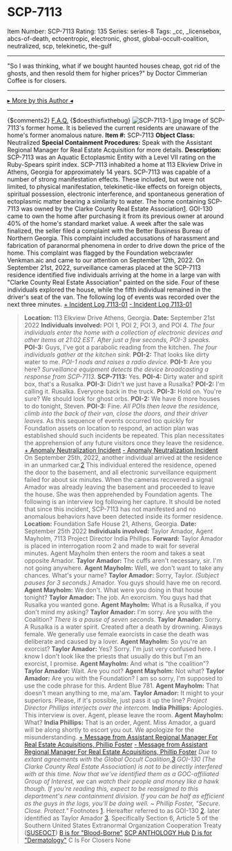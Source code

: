 # SCP-7113
Item Number: SCP-7113
Rating: 135
Series: series-8
Tags: _cc, _licensebox, abcs-of-death, ectoentropic, electronic, ghost, global-occult-coalition, neutralized, scp, telekinetic, the-gulf

---

"So I was thinking, what if we bought haunted houses cheap, got rid of the ghosts, and then resold them for higher prices?"
by Doctor Cimmerian
Coffee is for closers.
* * *
[▸ More by this Author ◂](http://www.scp-wiki.net/dr-cimmerian-s-personnel-file)
* * *
{$comments2}
[F.A.Q.](https://scp-wiki.wikidot.com/component:info-ayers)
{$doesthisfixthebug}
![SCP-7113-1.jpg](https://scp-wiki.wikidot.com/local--files/scp-7113/SCP-7113-1.jpg)
Image of SCP-7113's former home. It is believed the current residents are unaware of the home's former anomalous nature.
**Item #:** SCP-7113
**Object Class:** Neutralized
**Special Containment Procedures:** Speak with the Assistant Regional Manager for Real Estate Acquisition for more details.
**Description:** SCP-7113 was an Aquatic Ectoplasmic Entity with a Level VII rating on the Ruby-Spears spirit index. SCP-7113 inhabited a home at 113 Elkview Drive in Athens, Georgia for approximately 14 years.
SCP-7113 was capable of a number of strong manifestation effects. These included, but were not limited, to physical manifestation, telekinetic-like effects on foreign objects, spiritual possession, electronic interference, and spontaneous generation of ectoplasmic matter bearing a similarity to water.
The home containing SCP-7113 was owned by the Clarke County Real Estate Association[1](javascript:;). GOI-130 came to own the home after purchasing it from its previous owner at around 40% of the home's standard market value.
A week after the sale was finalized, the seller filed a complaint with the Better Business Bureau of Northern Georgia. This complaint included accusations of harassment and fabrication of paranormal phenomena in order to drive down the price of the home. This complaint was flagged by the Foundation webcrawler Venkman.aic and came to our attention on September 12th, 2022.
On September 21st, 2022, surveillance cameras placed at the SCP-7113 residence identified five individuals arriving at the home in a large van with "Clarke County Real Estate Association" painted on the side. Four of these individuals explored the house, while the fifth individual remained in the driver's seat of the van. The following log of events was recorded over the next three minutes.
[\+ Incident Log 7113-01](javascript:;)
[\- Incident Log 7113-01](javascript:;)
> **Location:** 113 Elkview Drive Athens, Georgia.
> **Date:** September 21st 2022
> **Individuals involved:** POI 1, POI 2, POI 3, and POI 4.
> _The four individuals enter the home with a collection of electronic devices and other items at 21:02 EST. After just a few seconds, POI-3 speaks._
> **POI-3:** Guys, I've got a parabolic reading from the kitchen.
> _The four individuals gather at the kitchen sink._
> **POI-2:** That looks like dirty water to me.
> _POI-1 nods and raises a radio device._
> **POI-1:** Are you here?
> _Surveillance equipment detects the device broadcasting a response from SCP-7113._
> **SCP-7113:** Yes.
> **POI-4:** Dirty water and spirit box, that's a Rusalka.
> **POI-3:** Didn't we just have a Rusalka?
> **POI-2:** I'm calling it. Rusalka. Everyone back in the truck.
> **POI-3:** Hold on. You're sure? We should look for ghost orbs.
> **POI-2:** We have 6 more houses to do tonight, Steven.
> **POI-3:** Fine.
> _All POIs then leave the residence, climb into the back of their van, close the doors, and their driver leaves._
As this sequence of events occurred too quickly for Foundation assets on location to respond, an action plan was established should such incidents be repeated. This plan necessitates the apprehension of any future visitors once they leave the residence.
[\+ Anomaly Neutralization Incident](javascript:;)
[\- Anomaly Neutralization Incident](javascript:;)
On September 25th, 2022, another individual arrived at the residence in an unmarked car.[2](javascript:;) This individual entered the residence, opened the door to the basement, and all electronic surveillance equipment failed for about six minutes. When the cameras recovered a signal Amador was already leaving the basement and proceeded to leave the house. She was then apprehended by Foundation agents. The following is an interview log following her capture.
It should be noted that since this incident, SCP-7113 has not manifested and no anomalous behaviors have been detected inside its former residence.
> **Location:** Foundation Safe House 21, Athens, Georgia.
> **Date:** September 25th 2022
> **Individuals involved:** Taylor Amador, Agent Mayholm, 7113 Project Director India Phillips.
> **Forward:** Taylor Amador is placed in interrogation room 2 and made to wait for several minutes. Agent Mayholm then enters the room and takes a seat opposite Amador.
> **Taylor Amador:** The cuffs aren't necessary, sir. I'm not going anywhere.
> **Agent Mayholm:** Well, we don't want to take any chances. What's your name?
> **Taylor Amador:** Sorry, Taylor. _(Subject pauses for 3 seconds.)_ Amador. You guys should have me on record.
> **Agent Mayholm:** We don't. What were you doing in that house tonight?
> **Taylor Amador:** The job. An exorcism. You guys had that Rusalka you wanted gone.
> **Agent Mayholm:** What is a Rusalka, if you don't mind my asking?
> **Taylor Amador:** I'm sorry. Are you with the Coalition?
> _There is a pause of seven seconds._
> **Taylor Amador:** Sorry. A Rusalka is a water spirit. Created after a death by drowning. Always female. We generally use female exorcists in case the death was deliberate and caused by a lover.
> **Agent Mayholm:** So you're an exorcist?
> **Taylor Amador:** Yes? Sorry. I'm just very confused here. I know I don't look like the priests that usually do this but I'm an exorcist, I promise.
> **Agent Mayholm:** And what is "the coalition"?
> **Taylor Amador:** Wait. Are you not?
> **Agent Mayholm:** Not what?
> **Taylor Amador:** Are you with the Foundation? I am so sorry, I'm supposed to use the code phrase for this. Ardent Blue 781.
> **Agent Mayholm:** That doesn't mean anything to me, ma'am.
> **Taylor Amador:** It might to your superiors. Please, if it's possible, just pass it up the line?
> _Project Director Phillips interjects over the intercom._
> **India Phillips:** Apologies. This interview is over. Agent, please leave the room.
> **Agent Mayholm:** What?
> **India Phillips:** That is an order, Agent. Miss Amador, a guard will be along shortly to escort you out. We apologize for the misunderstanding.
[\+ Message from Assistant Regional Manager For Real Estate Acquisitions, Phillip Foster](javascript:;)
[\- Message from Assistant Regional Manager For Real Estate Acquisitions, Phillip Foster](javascript:;)
> _Due to extant agreements with the Global Occult Coalition,[3](javascript:;) GOI-130 (The Clarke County Real Estate Association) is not to be directly interfered with at this time._
> _Now that we've identified them as a GOC-affiliated Group of Interest, we_ can _watch their people and money like a hawk though._
> _If you're reading this, expect to be reassigned to this department's new containment division. If you can be half as efficient as the guys in the logs, you'll be doing well._
> _~ Phillip Foster, "Secure. Close. Protect."_
Footnotes
[1](javascript:;). Hereafter referred to as GOI-130
[2](javascript:;). later identified as Taylor Amador
[3](javascript:;). Specifically Section 6, Article 5 of the Southern United States Extranormal Organization Cooperation Treaty ([SUSEOCT](/the-gulf))
[B is for "Blood-Borne"](/scp-7091)
[SCP ANTHOLOGY Hub](/scp-anthology-hub)
[D is for "Dermatology"](/scp-7160)
C Is For Closers
None